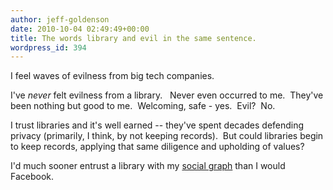 ```yaml
---
author: jeff-goldenson
date: 2010-10-04 02:49:49+00:00
title: The words library and evil in the same sentence.
wordpress_id: 394
---
```


I feel waves of evilness from big tech companies.

I've _never_ felt evilness from a library.   Never even occurred to me.  They've been nothing but good to me.  Welcoming, safe - yes.  Evil?  No.

I trust libraries and it's well earned -- they've spent decades defending privacy (primarily, I think, by not keeping records).  But could libraries begin to keep records, applying that same diligence and upholding of values?

I'd much sooner entrust a library with my [social graph](http://en.wikipedia.org/wiki/Social_graph) than I would Facebook.
